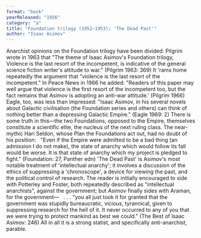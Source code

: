 ```yaml
---
format: "book"
yearReleased: "1956"
category: "a"
title: "Foundation trilogy (1952–1953); 'The Dead Past'"
author: "Isaac Asimov"
---
```

Anarchist opinions on the Foundation trilogy have  been divided: Pilgrim wrote in 1963 that "The theme of Isaac Asimov's  Foundation trilogy, Violence is the last resort of the incompetent, is  indicative of the general science fiction writer's attitude to war." (Pilgrim  1963: 369)
It 'rams home repeatedly the argument that  "violence is the last resort of the incompetent." In Peace News  in 1966 he added: "Readers of this paper may well argue that violence is the first resort of the incompetent too, but  the fact remains that Asimov is adopting an anti-war attitude.' (Pilgrim 1966)  Eagle, too, was less than impressed: "Isaac Asimov, in his several novels about Galactic civilisation (the Foundation  series and others) can think of nothing better than a depressing Galactic  Empire." (Eagle 1969: 2) There is some truth in this—the two Foundations,  opposed to the Empire, themselves constitute a scientific elite, the nucleus of  the next ruling class. The near-mythic Hari Seldon, whose Plan the Foundations  act out, had no doubt of his position:
 
"Even if the Empire were admitted to be a bad thing (an  admission I do not make), the state of anarchy which would follow its fall would  be worse. It is that state of anarchy which my project is pledged to fight." (Foundation:  27, Panther edn)
'The Dead Past' is Asimov's most notable treatment of  'intellectual anarchy'; it involves a discussion of the ethics of suppressing a  'chronoscope', a device for viewing the past, and the political control of  research. The reader is initially encouraged to side with Potterley and Foster,  both repeatedly described as "intellectual anarchists", against the government;  but Asimov finally sides with Araman, for the government—
 
 . . . "you all just took it for granted that the government was stupidly  bureaucratic, vicious, tyrannical, given to suppressing research for the hell of  it. It never occurred to any of you that we were trying to protect mankind as  best we could." (The Best of Isaac Asimov: 246)
All  in all it is a strong statist, and specifically anti-anarchist, parable.